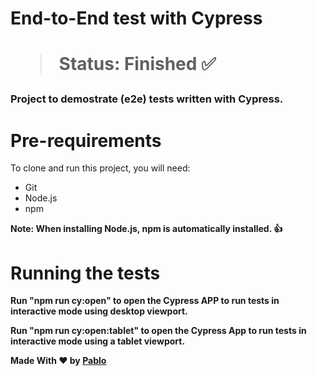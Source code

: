 <h1>End-to-End test with Cypress<h1/>
  
>Status: Finished ✅
  
 ### Project to demostrate (e2e) tests written with Cypress.
 
 # Pre-requirements
 To clone and run this project, you will need:

 + Git
 + Node.js
 + npm

<b>Note:<b/> When installing Node.js, npm is automatically installed. 👍


<h1>Running the tests</h1>

Run "npm run cy:open" to open the Cypress APP to run tests in interactive mode using desktop viewport.

Run "npm run cy:open:tablet" to open the Cypress App to run tests in interactive mode using a tablet viewport.


Made With ❤️ by <a href="https://github.com/PabloMPR98"> Pablo</a>




